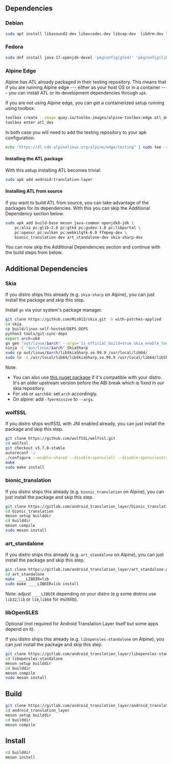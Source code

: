 ## Dependencies
### Debian
```sh
sudo apt install libasound2-dev libavcodec-dev libcap-dev  libdrm-dev libglib2.0-dev libgtk-4-dev libgudev-1.0-dev libopenxr-dev libportal-dev libsqlite3-dev
```

### Fedora
```sh
sudo dnf install java-17-openjdk-devel 'pkgconfig(gtk4)' 'pkgconfig(libbsd)' 'pkgconfig(libportal)' 'pkgconfig(sqlite3)' 'pkgconfig(libwebp)' 'pkgconfig(liblz4)' 'pkgconfig(openxr)'
```

### Alpine Edge

Alpine has ATL already packaged in their testing repository. This means that if you are running Alpine edge --- either as your host OS or in a container --- you can install ATL or its development dependencies through `apk`.

If you are not using Alpine edge, you can get a containerized setup running using toolbox:

```sh
toolbox create --image quay.io/toolbx-images/alpine-toolbox:edge atl_dev
toolbox enter atl_dev
```

In both case you will need to add the testing repository to your apk configuration:

```sh
echo "https://dl-cdn.alpinelinux.org/alpine/edge/testing" | sudo tee -a /etc/apk/repositories
```

#### Installing the ATL package

With this setup installing ATL becomes trivial:

```sh
sudo apk add android-translation-layer
```

#### Installing ATL from source

If you want to build ATL from source, you can take advantage of the packages for its dependencies. With this you can skip the Additional Dependency section below.

```sh
sudo apk add build-base meson java-common openjdk8-jdk \
    pc:alsa pc:glib-2.0 pc:gtk4 pc:gudev-1.0 pc:libportal \
    pc:openxr pc:vulkan pc:webkitgtk-6.0 ffmpeg-dev \
    bionic_translation-dev art_standalone-dev skia-sharp-dev
```

You can now skip the Additional Dependencies section and continue with the build steps from below.

## Additional Dependencies
### Skia
If you distro ships this already (e.g. `skia-sharp` on Alpine), you can just install the package and skip this step.

Install `gn` via your system's package manager.
```sh
git clone https://github.com/Mis012/skia.git -b with-patches-applied
cd skia
cp build/linux-self-hosted/DEPS DEPS
python3 tools/git-sync-deps
export arch=x64
gn gen "out/linux/$arch" --args='is_official_build=true skia_enable_tools=false target_os="linux" target_cpu="$arch" skia_use_icu=false skia_use_sfntly=false skia_use_piex=true skia_use_system_harfbuzz=true skia_use_system_expat=true skia_use_system_freetype2=true skia_use_system_libjpeg_turbo=true skia_use_system_libpng=true skia_use_system_libwebp=true skia_use_system_zlib=true skia_enable_gpu=true extra_cflags=[ "-DSKIA_C_DLL" ] linux_soname_version="99.9"'
ninja -C "out/linux/$arch" SkiaSharp
sudo cp out/linux/$arch/libSkiaSharp.so.99.9 /usr/local/lib64/
sudo ln -s /usr/local/lib64/libSkiaSharp.so.99.9 /usr/local/lib64/libSkiaSharp.so
```
Note:
- You can also use [this nuget package](https://www.nuget.org/api/v2/package/SkiaSharp.NativeAssets.Linux/2.88.5) if it's compatible with your distro. It's an older upstream version before the ABI break which is fixed in our skia repository.
- For `x86` or `aarch64`: set `arch` accordingly.
- On alpine: add `-fpermissive` to `--args`.

### wolfSSL
If you distro ships wolfSSL with JNI enabled already, you can just install the package and skip this step.
```sh
git clone https://github.com/wolfSSL/wolfssl.git
cd wolfssl
git checkout v5.7.0-stable
autoreconf -i
./configure --enable-shared --disable-opensslall --disable-opensslextra --enable-aescbc-length-checks --enable-curve25519 --enable-ed25519 --enable-ed25519-stream --enable-oldtls --enable-base64encode --enable-tlsx --enable-scrypt --disable-examples --enable-crl --with-rsa --enable-certs --enable-session-certs --enable-encrypted-keys --enable-cert-gen --enable-cert-ext --enable-clr-monitor --enable-jni
make
sudo make install
```

### bionic_translation
If you distro ships this already (e.g. `bionic_translation` on Alpine), you can just install the package and skip this step.
```sh
git clone https://gitlab.com/android_translation_layer/bionic_translation.git
cd bionic_translation
meson setup builddir
cd builddir
meson compile
sudo meson install
```

### art_standalone
If you distro ships this already (e.g. `art_standalone` on Alpine), you can just install the package and skip this step.
```sh
git clone https://gitlab.com/android_translation_layer/art_standalone.git
cd art_standalone
make ____LIBDIR=lib
sudo make ____LIBDIR=lib install
```
Note: adjust `____LIBDIR` depending on your distro (e.g some distros use `lib32`,`lib` or `lib`,`lib64` for multilib).

### libOpenSLES
Optional (not required for Android Translation Layer itself but some apps depend on it).

If you distro ships this already (e.g. `libopensles-standalone` on Alpine), you can just install the package and skip this step.
```sh
git clone https://gitlab.com/android_translation_layer/libopensles-standalone.git
cd libopensles-standalone
meson setup builddir
cd builddir
meson compile
sudo meson install
```

## Build
```sh
git clone https://gitlab.com/android_translation_layer/android_translation_layer.git
cd android_translation_layer
meson setup builddir
cd builddir
meson compile
```

## Install
```sh
cd builddir
meson install
```
